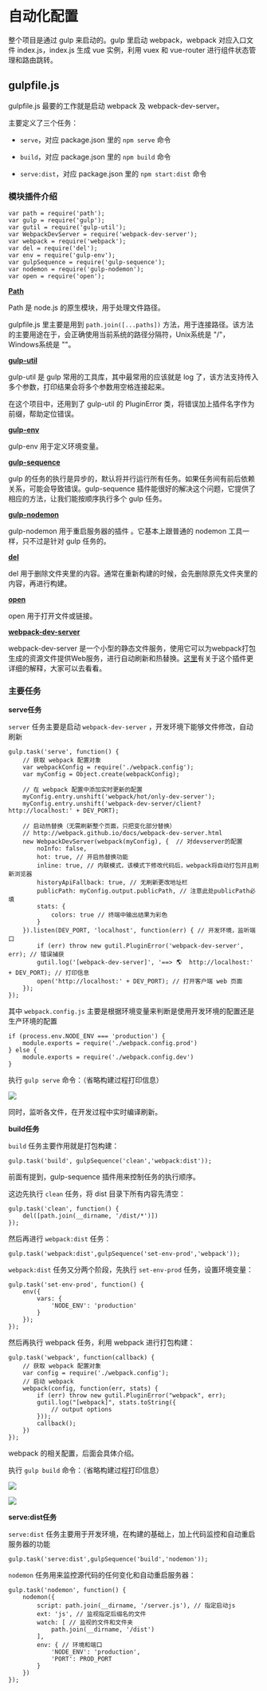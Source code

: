 # 自动化配置

整个项目是通过 gulp 来启动的。gulp 里启动 webpack，webpack 对应入口文件 index.js，index.js 生成 vue 实例，利用 vuex 和 vue-router 进行组件状态管理和路由跳转。

## gulpfile.js

gulpfile.js 最要的工作就是启动 webpack 及 webpack-dev-server。

主要定义了三个任务：

* `serve`，对应 package.json 里的 `npm serve` 命令

* `build`，对应 package.json 里的 `npm build` 命令

* `serve:dist`，对应 package.json 里的 `npm start:dist` 命令


### 模块插件介绍

```
var path = require('path');
var gulp = require('gulp');
var gutil = require('gulp-util');
var WebpackDevServer = require('webpack-dev-server');
var webpack = require('webpack');
var del = require('del');
var env = require('gulp-env');
var gulpSequence = require('gulp-sequence');
var nodemon = require('gulp-nodemon');
var open = require('open');
```

**[Path](https://nodejs.org/dist/latest-v6.x/docs/api/path.html)**

Path 是 node.js 的原生模块，用于处理文件路径。

gulpfile.js 里主要是用到 `path.join([...paths])` 方法，用于连接路径。该方法的主要用途在于，会正确使用当前系统的路径分隔符，Unix系统是 "\/"，Windows系统是 "\"。

**[gulp-util](https://www.npmjs.com/package/gulp-util)**

gulp-util 是 gulp 常用的工具库，其中最常用的应该就是 log 了，该方法支持传入多个参数，打印结果会将多个参数用空格连接起来。

在这个项目中，还用到了 gulp-util 的 PluginError 类，将错误加上插件名字作为前缀，帮助定位错误。

[**gulp-env**](https://www.npmjs.com/package/gulp-env)

gulp-env 用于定义环境变量。

[**gulp-sequence**](https://www.npmjs.com/package/gulp-sequence)

gulp 的任务的执行是异步的，默认将并行运行所有任务。如果任务间有前后依赖关系，可能会导致错误。gulp-sequence 插件能很好的解决这个问题，它提供了相应的方法，让我们能按顺序执行多个 gulp 任务。

[**gulp-nodemon**](https://www.npmjs.com/package/gulp-nodemon)

gulp-nodemon 用于重启服务器的插件 。它基本上跟普通的 nodemon 工具一样，只不过是针对 gulp 任务的。

**[del](https://www.npmjs.com/package/del)**

del 用于删除文件夹里的内容。通常在重新构建的时候，会先删除原先文件夹里的内容，再进行构建。

**[open](https://www.npmjs.com/package/open)**

open 用于打开文件或链接。

[**webpack-dev-server**](https://www.npmjs.com/package/webpack-dev-server)

webpack-dev-server 是一个小型的静态文件服务，使用它可以为webpack打包生成的资源文件提供Web服务，进行自动刷新和热替换。[这里](http://www.jianshu.com/p/941bfaf13be1)有关于这个插件更详细的解释，大家可以去看看。

### 主要任务

**serve任务**

`server` 任务主要是启动 `webpack-dev-server` ，开发环境下能够文件修改，自动刷新

```
gulp.task('serve', function() {
    // 获取 webpack 配置对象
    var webpackConfig = require('./webpack.config'); 
    var myConfig = Object.create(webpackConfig);

    // 在 webpack 配置中添加实时更新的配置
    myConfig.entry.unshift('webpack/hot/only-dev-server');
    myConfig.entry.unshift('webpack-dev-server/client?http://localhost:' + DEV_PORT);

    // 启动热替换（无需刷新整个页面，只把变化部分替换）
    // http://webpack.github.io/docs/webpack-dev-server.html
    new WebpackDevServer(webpack(myConfig), {  // 对devserver的配置
        noInfo: false, 
        hot: true, // 开启热替换功能
        inline: true, // 内联模式，该模式下修改代码后，webpack将自动打包并且刷新浏览器
        historyApiFallback: true, // 无刷新更改地址栏
        publicPath: myConfig.output.publicPath, // 注意此处publicPath必填
        stats: {
            colors: true // 终端中输出结果为彩色
        }
    }).listen(DEV_PORT, 'localhost', function(err) { // 开发环境，监听端口
        if (err) throw new gutil.PluginError('webpack-dev-server', err); // 错误捕获
        gutil.log('[webpack-dev-server]', '==> 🌎  http://localhost:' + DEV_PORT); // 打印信息
        open('http://localhost:' + DEV_PORT); // 打开客户端 web 页面
    });
});
```

其中 `webpack.config.js` 主要是根据环境变量来判断是使用开发环境的配置还是生产环境的配置

```
if (process.env.NODE_ENV === 'production') {
    module.exports = require('./webpack.config.prod')
} else {
    module.exports = require('./webpack.config.dev')
}
```

执行 `gulp serve` 命令：（省略构建过程打印信息）

![](/assets/gulp-serve.png)

同时，监听各文件，在开发过程中实时编译刷新。

**build任务**

`build` 任务主要作用就是打包构建：

```
gulp.task('build', gulpSequence('clean','webpack:dist'));
```

前面有提到，gulp-sequence 插件用来控制任务的执行顺序。

这边先执行 `clean` 任务，将 dist 目录下所有内容先清空：

```
gulp.task('clean', function() {
    del([path.join(__dirname, '/dist/*')])
});
```

然后再进行 `webpack:dist` 任务：

```
gulp.task('webpack:dist',gulpSequence('set-env-prod','webpack'));
```

`webpack:dist` 任务又分两个阶段，先执行 `set-env-prod` 任务，设置环境变量：

```
gulp.task('set-env-prod', function() {
    env({
        vars: {
            'NODE_ENV': 'production'
        }
    });
});
```

然后再执行 webpack 任务，利用 webpack 进行打包构建：

```
gulp.task('webpack', function(callback) {
    // 获取 webpack 配置对象
    var config = require('./webpack.config');
    // 启动 webpack
    webpack(config, function(err, stats) {
        if (err) throw new gutil.PluginError("webpack", err);
        gutil.log("[webpack]", stats.toString({
            // output options
        }));
        callback();
    })
});
```

webpack 的相关配置，后面会具体介绍。

执行 `gulp build` 命令：（省略构建过程打印信息）

![](/assets/gulp-build1.png)

![](/assets/gulp-build2.png)

**serve:dist任务**

`serve:dist` 任务主要用于开发环境，在构建的基础上，加上代码监控和自动重启服务器的功能

```
gulp.task('serve:dist',gulpSequence('build','nodemon'));
```

`nodemon` 任务用来监控源代码的任何变化和自动重启服务器：

```
gulp.task('nodemon', function() {
    nodemon({
        script: path.join(__dirname, '/server.js'), // 指定启动js
        ext: 'js', // 监视指定后缀名的文件
        watch: [ // 监视的文件和文件夹
            path.join(__dirname, '/dist')  
        ],
        env: { // 环境和端口
            'NODE_ENV': 'production',
            'PORT': PROD_PORT
        }
    })
});
```

